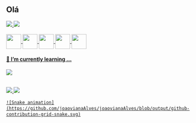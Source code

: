 ## Olá
<div>
  <a href="https://github.com/joaovianaAlves">
  <img height="180em" src="https://github-readme-stats.vercel.app/api?username=joaovianaAlves&show_icons=true&theme=dracula&include_all_commits=true">
  <img height="180em" src="https://github-readme-stats.vercel.app/api/top-langs/?username=joaovianaAlves&layout-compact&langs_count=16&theme=dracula">
</div>
  <div>
    <br/>
    <img align="center" height="40" width="40" src="https://cdn.jsdelivr.net/gh/devicons/devicon/icons/html5/html5-original.svg" />
    <img align="center" height="40" width="40" src="https://cdn.jsdelivr.net/gh/devicons/devicon/icons/css3/css3-original.svg" />
    <img align="center" height="40" width="40" src="https://cdn.jsdelivr.net/gh/devicons/devicon/icons/javascript/javascript-original.svg" />
    <img align="center" height="40" width="40" src="https://cdn.jsdelivr.net/gh/devicons/devicon/icons/java/java-original.svg" />
    <img align="center" height="40" width="40" src="https://cdn.jsdelivr.net/gh/devicons/devicon/icons/python/python-original.svg" />
  </div>
  
  <div>
    <h4>🌱 I’m currently learning ...</h4><img src="https://img.shields.io/badge/Python-14354C?style=for-the-badge&logo=python&logoColor=white"/>
  </div>
  
##
  
  <div>
  <a href="mailto:joaovitorvianaalves@gmail.com"/><img target="_blank" src=https://img.shields.io/badge/Gmail-D14836?style=for-the-badge&logo=gmail&logoColor=white/>
    <a href="https://www.linkedin.com/in/jo%C3%A3ovitorvianaalves/" target="_blank" /><img target="_blank" src= https://img.shields.io/badge/LinkedIn-0077B5?style=for-the-badge&logo=linkedin&logoColor=white/>
    
    ![Snake animation](https://github.com/joaovianaAlves/joaovianaAlves/blob/output/github-contribution-grid-snake.svg)
  </div>
